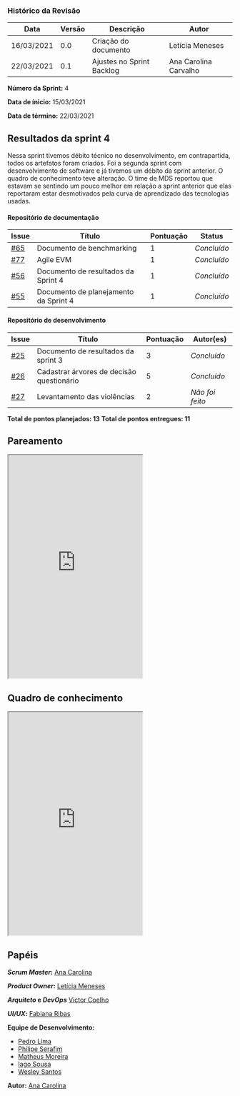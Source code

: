 ### Histórico da Revisão
| Data | Versão | Descrição | Autor |
|---|---|---|---|
| 16/03/2021| 0.0 |Criação do documento | Letícia Meneses |
| 22/03/2021| 0.1 |Ajustes no Sprint Backlog | Ana Carolina Carvalho |

**Número da Sprint:** 4

**Data de ínicio:** 15/03/2021

**Data de término:** 22/03/2021

## Resultados da sprint 4

Nessa sprint tivemos débito técnico no desenvolvimento, em contrapartida, todos os artefatos foram criados. 
Foi a segunda sprint com desenvolvimento de software e já tivemos um débito da sprint anterior.
O quadro de conhecimento teve alteração. O time de MDS reportou que estavam se sentindo um pouco melhor em relação a sprint anterior que elas reportaram estar desmotivados pela curva de aprendizado das tecnologias usadas.


#### Repositório de documentação

| Issue | Título | Pontuação | Status |
|---|---|---|---|
|[#65](https://github.com/fga-eps-mds/2020.2-Violeta-Documentacao/issues/65)| Documento de benchmarking | 1 | _Concluído_ |
|[#77](https://github.com/fga-eps-mds/2020.2-Violeta-Documentacao/issues/77)| Agile EVM | 1 | _Concluído_ |
|[#56](https://github.com/fga-eps-mds/2020.2-Violeta-Documentacao/issues/56)| Documento de resultados da Sprint 4 | 1 | _Concluído_ |
|[#55](https://github.com/fga-eps-mds/2020.2-Violeta-Documentacao/issues/55)| Documento de planejamento da Sprint 4 | 1 | _Concluído_ |


#### Repositório de desenvolvimento

| Issue | Título | Pontuação | Autor(es) |
|---|---|---|---|
|[#25](https://github.com/fga-eps-mds/2020.2-violeta-desenvolvimento/issues/25)| Documento de resultados da sprint 3 | 3 | _Concluído_ |
|[#26](https://github.com/fga-eps-mds/2020.2-violeta-desenvolvimento/issues/26)| Cadastrar árvores de decisão questionário | 5 | _Concluído_ |
|[#27](https://github.com/fga-eps-mds/2020.2-violeta-desenvolvimento/issues/27)| Levantamento das violências | 2 | _Não foi feito_ |

<b>Total de pontos planejados: 13</b>
<b>Total de pontos entregues: 11</b>

## Pareamento

<iframe weidth="100%" height="500" src="https://docs.google.com/spreadsheets/d/e/2PACX-1vSUvF3lwINiA2gmoZeLfAFfI-sgInnqEVf4oq7nkh3joRHfGQgwIc63ij0wCB5oJzGtZirY3eT-hLjK/pubhtml?gid=707262542&amp;single=true&amp;widget=true&amp;headers=false"></iframe>

## Quadro de conhecimento 

<iframe weidth="100%" height="500" src="https://docs.google.com/spreadsheets/d/e/2PACX-1vSKpschz_TJPysoXgFRpq3kRT3bp3M_Y1DKFGRfmKh0oU3mXq8YGjwkznJ8cz-LlN4ZiCX0nLGdXBjj/pubhtml?gid=1814839644&amp;single=true&amp;widget=true&amp;headers=false"></iframe>

## Papéis

**_Scrum Master_:** [Ana Carolina](https://github.com/anacarolcs)

**_Product Owner_:** [Letícia Meneses](https://github.com/mbslet)

**_Arquiteto_ e _DevOps_** [Victor Coelho](https://github.com/victorhdcoelho)

**_UI/UX_:** [Fabiana Ribas](https://github.com/FabianaRibas)

**Equipe de Desenvolvimento:**

- [Pedro Lima](https://github.com/pedrolimass)
- [Philipe Serafim](https://github.com/philipeserafim)
- [Matheus Moreira](https://github.com/mateus-lm)
- [Iago Sousa](https://github.com/iasousa)
- [Wesley Santos](https://github.com/wesleysantos00)

**Autor:** [Ana Carolina](https://github.com/anacarolcs)
